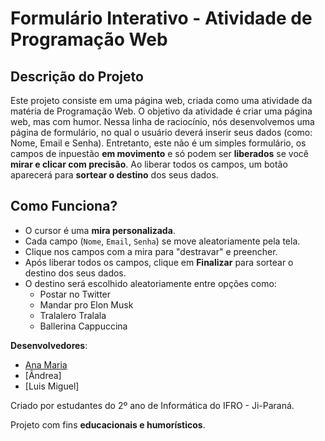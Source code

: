 # Formulário Interativo - Atividade de Programação Web

## Descrição do Projeto

Este projeto consiste em uma página web, criada como uma atividade da matéria de Programação Web. O objetivo da atividade é criar uma página web, mas com humor. Nessa linha de raciocínio, nós desenvolvemos uma página de formulário, no qual o usuário deverá inserir seus dados (como: Nome, Email e Senha).
Entretanto, este não é um simples formulário, os campos de inpuestão **em movimento** e só podem ser **liberados** se você **mirar e clicar com precisão**. Ao liberar todos os campos, um botão aparecerá para **sortear o destino** dos seus dados.

## Como Funciona?

- O cursor é uma **mira personalizada**.
- Cada campo (`Nome`, `Email`, `Senha`) se move aleatoriamente pela tela.
- Clique nos campos com a mira para "destravar" e preencher.
- Após liberar todos os campos, clique em **Finalizar** para sortear o destino dos seus dados.
- O destino será escolhido aleatoriamente entre opções como:
  - Postar no Twitter
  - Mandar pro Elon Musk
  - Tralalero Tralala
  - Ballerina Cappuccina

**Desenvolvedores**:

- [Ana Maria](https://github.com/soouzaana)
- [Ândrea]
- [Luis Miguel]

Criado por estudantes do 2º ano de Informática do IFRO - Ji-Paraná.

Projeto com fins **educacionais e humorísticos**.
